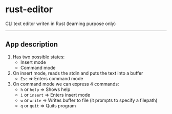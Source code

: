 # rust-editor
CLI text editor writen in Rust (learning purpose only)

---
## App description
1. Has two possible states: 
	- Insert mode
	- Command mode
2. On insert mode, reads the stdin and puts the text into a buffer
	- `Esc` => Enters command mode
3. On command mode we can express 4 commands:
	- `h` or `help` => Shows help
	- `i` or `insert` => Enters insert mode
	- `w` or `write` => Writes buffer to file (it prompts to specify a filepath)
	- `q` or `quit` => Quits program